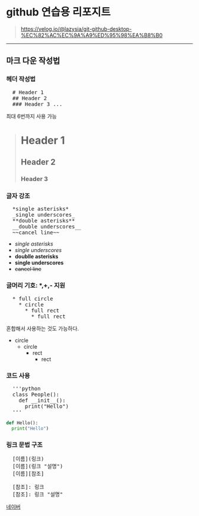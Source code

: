 
# github 연습용 리포지트

> https://velog.io/@lazysia/git-github-desktop-%EC%82%AC%EC%9A%A9%ED%95%98%EA%B8%B0

***

## 마크 다운 작성법

### 헤더 작성법
<pre>
  # Header 1
  ## Header 2
  ### Header 3 ...
</pre>
최대 6번까지 사용 가능

> # Header 1
> ## Header 2
> ### Header 3 

### 글자 강조
<pre>
  *single asterisks*
  _single underscores_
  **double asterisks**
  __double underscores__
  ~~cancel line~~
</pre>
- *single asterisks*
- _single underscores_
- **doublle asterisks**
- __single underscores__
- ~~cancel line~~

### 글머리 기호: *,+,- 지원
<pre>
  * full circle
    * circle
      * full rect
        * full rect
</pre>
혼합해서 사용하는 것도 가능하다.
* circle
    * circle
        * rect
            * rect

### 코드 사용
<pre>
  '''python
  class People():
    def __init__():
      print("Hello")
  '''
</pre>
```python
def Hello():
  print("Hello")
```

### 링크 문법 구조
<pre>
  [이름](링크)
  [이름](링크 "설명")
  [이름][참조]

  [참조]: 링크
  [참조]: 링크 "설명"
</pre>

[네이버](https://naver.com "naver site")
